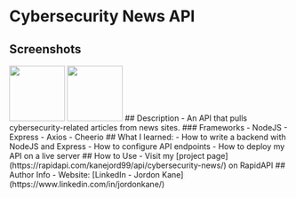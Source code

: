# Cybersecurity News API
## Screenshots
<img src="https://user-images.githubusercontent.com/55868384/202270619-d4974ce2-8631-4312-91bf-47d56b841126.jpg" width="100" height="100">
<img src="https://user-images.githubusercontent.com/55868384/202270632-0e8eff4c-43e3-48f2-9c8a-492881e9b8ad.jpg" width="100" height="100">
## Description
- An API that pulls cybersecurity-related articles from news sites.
### Frameworks
- NodeJS
- Express
- Axios
- Cheerio
## What I learned:
- How to write a backend with NodeJS and Express
- How to configure API endpoints
- How to deploy my API on a live server
## How to Use
- Visit my [project page](https://rapidapi.com/kanejord99/api/cybersecurity-news/) on RapidAPI
## Author Info
- Website: [LinkedIn - Jordon Kane](https://www.linkedin.com/in/jordonkane/)
